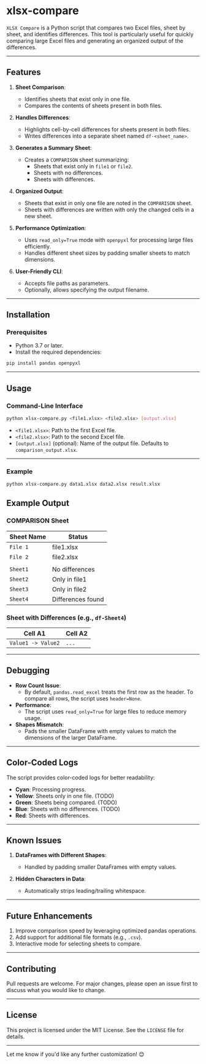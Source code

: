# xlsx-compare

`XLSX Compare` is a Python script that compares two Excel files, sheet by sheet, and identifies differences. This tool is particularly useful for quickly comparing large Excel files and generating an organized output of the differences.

---

## Features

1. **Sheet Comparison**:
    - Identifies sheets that exist only in one file.
    - Compares the contents of sheets present in both files.

2. **Handles Differences**:
    - Highlights cell-by-cell differences for sheets present in both files.
    - Writes differences into a separate sheet named `df-<sheet_name>`.

3. **Generates a Summary Sheet**:
    - Creates a `COMPARISON` sheet summarizing:
        - Sheets that exist only in `file1` or `file2`.
        - Sheets with no differences.
        - Sheets with differences.

4. **Organized Output**:
    - Sheets that exist in only one file are noted in the `COMPARISON` sheet.
    - Sheets with differences are written with only the changed cells in a new sheet.

5. **Performance Optimization**:
    - Uses `read_only=True` mode with `openpyxl` for processing large files efficiently.
    - Handles different sheet sizes by padding smaller sheets to match dimensions.

6. **User-Friendly CLI**:
    - Accepts file paths as parameters.
    - Optionally, allows specifying the output filename.

---

## Installation

### Prerequisites

- Python 3.7 or later.
- Install the required dependencies:

```bash
pip install pandas openpyxl
```

---

## Usage

### Command-Line Interface

```bash
python xlsx-compare.py <file1.xlsx> <file2.xlsx> [output.xlsx]
```

- `<file1.xlsx>`: Path to the first Excel file.
- `<file2.xlsx>`: Path to the second Excel file.
- `[output.xlsx]` (optional): Name of the output file. Defaults to `comparison_output.xlsx`.

---

### Example

```bash
python xlsx-compare.py data1.xlsx data2.xlsx result.xlsx
```

## Example Output

### COMPARISON Sheet

| **Sheet Name**   | **Status**         |
|-------------------|--------------------|
| `File 1`         | file1.xlsx     |
| `File 2`         | file2.xlsx      |
|                  |                    |
| `Sheet1`         | No differences     |
| `Sheet2`         | Only in file1      |
| `Sheet3`         | Only in file2      |
| `Sheet4`         | Differences found  |

### Sheet with Differences (e.g., `df-Sheet4`)

| **Cell A1**      | **Cell A2**        |
|-------------------|--------------------|
| `Value1 -> Value2` | `...`             |

---

## Debugging

- **Row Count Issue**:
    - By default, `pandas.read_excel` treats the first row as the header. To compare all rows, the script uses `header=None`.
- **Performance**:
    - The script uses `read_only=True` for large files to reduce memory usage.
- **Shapes Mismatch**:
    - Pads the smaller DataFrame with empty values to match the dimensions of the larger DataFrame.

---

## Color-Coded Logs

The script provides color-coded logs for better readability:

- **Cyan**: Processing progress.
- **Yellow**: Sheets only in one file. (TODO)
- **Green**: Sheets being compared. (TODO)
- **Blue**: Sheets with no differences. (TODO)
- **Red**: Sheets with differences.

---

## Known Issues

1. **DataFrames with Different Shapes**:
    - Handled by padding smaller DataFrames with empty values.

2. **Hidden Characters in Data**:
    - Automatically strips leading/trailing whitespace.

---

## Future Enhancements

1. Improve comparison speed by leveraging optimized pandas operations.
2. Add support for additional file formats (e.g., `.csv`).
3. Interactive mode for selecting sheets to compare.

---

## Contributing

Pull requests are welcome. For major changes, please open an issue first to discuss what you would like to change.

---

## License

This project is licensed under the MIT License. See the `LICENSE` file for details.

---

Let me know if you'd like any further customization! 😊
